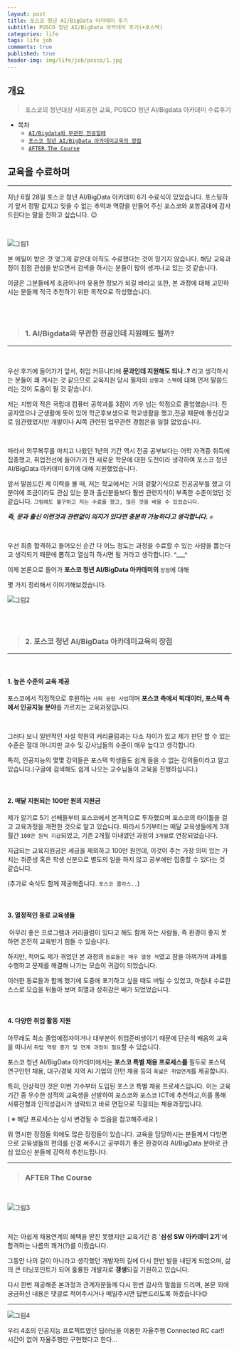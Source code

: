 ```yaml
---
layout: post
title: 포스코 청년 AI/BigData 아카데미 후기
subtitle: POSCO 청년 AI/BigData 아카데미 후기(+포스텍)
categories: life
tags: life job
comments: true
published: true
header-img: img/life/job/posco/1.jpg
---
```


## 개요
> 포스코의 청년대상 사회공헌 교육, POSCO 청년 AI/Bigdata 아카데미 수료후기
  
- 목차
	- [`AI/Bigdata와 무관한 전공일떼`](#1.-AI/Bigdata와-무관한-전공인데-지원해도-될까?)
	- [`포스코 청년 AI/BigData 아카데미교육의 장점`](#2.-포스코-청년-AI/BigData-아카데미교육의-장점)
	- [`AFTER The Course`](#AFTER-The-Course)
  
## 교육을 수료하며
---
지난 6월 28일 포스코 청년 AI/BigData 아카데미 6기 수료식이 있었습니다. 포스팅하기 앞서 정말 값지고 잊을 수 없는 추억과 역량을 만들어 주신 포스코와 포항공대에 감사드린다는 말을 전하고 싶습니다. 😌

<br>



![그림1](https://zunoxi.github.io/assets/img/life/job/posco/2.png)

본 메일이 받은 것 엊그제 같은데 아직도 수료했다는 것이 믿기지 않습니다. 해당 교육과정이 점점 관심을 받으면서 검색을 하시는 분들이 많이 생겨나고 있는 것 같습니다.

이글은 그분들에게 조금이나마 유용한 정보가 되길 바라고 또한, 본 과정에 대해 고민하시는 분들께 적극 추천하기 위한 목적으로 작성했습니다.

<br><br>



> ### 1. AI/Bigdata와 무관한 전공인데 지원해도 될까?

---

<br>

우선 후기에 들어가기 앞서, 취업 커뮤니티에 **문과인데 지원해도 되나..?** 라고 생각하시는 분들이 꽤 계시는 것 같으므로 교육지원 당시 필자의 `상황과 스펙`에 대해 먼저 말씀드리는 것이 도움이 될 것 같습니다.

저는 지방의 작은 국립대 컴퓨터 공학과를 3점이 겨우 넘는 학점으로 졸업했습니다. 전공자였으나 군생활에 뜻이 있어 학군후보생으로 학교생활을 했고,전공 때문에 통신장교로 임관했었지만 개발이나 AI쪽 관련된 업무관련 경험은을 일절 없었습니다.

<br>

따라서 의무복무를 마치고 나왔던 1년의 기간 역시 전공 공부보다는 어학 자격증 취득에 집중했고, 취업전선에 들어가기 전 새로운 학문에 대한 도전이라 생각하여 포스코 청년 AI/BigData 아카데미 6기에 대해 지원했었습니다.

앞서 말씀드린 제 이력을 볼 때, 저는 학교에서는 거의 겉핥기식으로 전공공부를 했고 이 분야에 조금이라도 관심 있는 문과 출신분들보다 훨씬 관련지식이 부족한 수준이었던 것 같습니다. `그럼에도 불구하고 저는 수료를 했고, 많은 것을 배울 수 있었습니다.`

_**즉, 문과 출신 이런것과 관련없이 의지가 있다면 충분히 가능하다고 생각합니다.**_	&#9994;

<br>

우선 최종 합격하고 들어오신 순간 다 어느 정도는 과정을 수료할 수 있는 사람을 뽑는다고 생각되기 때문에 뽑히고 열심히 하시면 될 거라고 생각합니다. ^___^

이제 본론으로 들어가 **포스코 청년 AI/BigData 아카데미의** `장점`에 대해

몇 가지 정리해서 이야기해보겠습니다.

![그림2](https://zunoxi.github.io/assets/img/life/job/posco/1.jpg)

<br><br>

> ### 2. 포스코 청년 AI/BigData 아카데미교육의 장점

---
<br>

#### **1\. 높은 수준의 교육 제공** 

포스코에서 직접적으로 후원하는 `사회 공헌 사업`이며 **포스코 측에서 빅데이터, 포스텍 측에서 인공지능 분야**를 가르치는 교육과정입니다.

<br>

그러다 보니 일반적인 사설 학원의 커리큘럼과는 다소 차이가 있고 제가 판단 할 수 있는 수준은 절대 아니지만 교수 및 강사님들의 수준이 매우 높다고 생각합니다.

특히, 인공지능의 몇몇 강의들은 포스텍 학생들도 쉽게 들을 수 없는 강의들이라고 알고 있습니다.(구글에 검색해도 쉽게 나오는 교수님들이 교육을 진행하십니다.)

<br>

#### **2\. 매달 지원되는 100만 원의 지원금**

제가 알기로 5기 선배들부터 포스코에서 본격적으로 투자했으며 포스코의 타이틀을 걸고 교육과정을 개편한 것으로 알고 있습니다. 따라서 5기부터는 매달 교육생들에게 3개월간 `100만 원씩 지급`되었고, 기존 2개월 이내였던 과정이 `3개월`로 연장되었습니다.

지급되는 교육지원금은 세금을 제외하고 100만 원인데, 이것이 주는 가장 의미 있는 가치는 취준생 혹은 학생 신분으로 별도의 일을 하지 않고 공부에만 집중할 수 있다는 것 같습니다.

(추가로 숙식도 함께 제공해줍니다. `포스코 클라스..`)

<br>

#### **3\. 열정적인 동료 교육생들**

 아무리 좋은 프로그램과 커리큘럼이 있다고 해도 함께 하는 사람들, 즉 환경이 좋지 못하면 온전히 교육받기 힘들 수 있습니다.

하지만, 적어도 제가 겪었던 본 과정의 `동료들은 매우 열정 적`였고 잠을 아껴가며 과제를 수행하고 문제를 해결해 나가는 모습이 귀감이 되었습니다.

이러한 동료들과 함께 했기에 도중에 포기하고 싶을 때도 버틸 수 있었고, 마침내 수료한 스스로 모습을 뒤돌아 보며 희열과 성취감은 배가 되었었습니다.

<br>

#### **4\. 다양한 취업 활동 지원**

아무래도 최소 졸업예정자이거나 대부분이 취업준비생이기 때문에 단순히 배움의 교육을 떠나서 `취업 역량 증가 및 연계 과정이 필요`할 수 있습니다.

포스코 청년 AI/BigData 아카데미에서는 **포스코 특별 채용 프로세스를** 필두로 포스텍 연구인턴 채용, 대구/경북 지역 AI 기업의 인턴 채용 등의 `폭넓은 취업연계`를 제공합니다.

특히, 인상적인 것은 이번 기수부터 도입된 포스코 특별 채용 프로세스입니다. 이는 교육기간 중 우수한 성적의 교육생을 선발하여 포스코와 포스코 ICT에 추천하고,이를 통해 서류전형과 인적성검사가 생략되고 바로 면접으로 직결되는 채용과정입니다.

( ※ 해당 프로세스는 상시 변경될 수 있음을 참고해주세요 )

위 명시한 장점들 외에도 많은 장점들이 있습니다. 교육을 담당하시는 분들께서 다방면으로 교육생들의 편의를 신경 써주시고 공부하기 좋은 환경이라 AI/BigData 분야로 관심 있으신 분들께 강력히 추천드립니다.

---

> ### AFTER The Course

<br>

![그림3](https://zunoxi.github.io/assets/img/life/job/posco/3.jpg)

<br>

저는 아쉽게 채용연계의 혜택을 받진 못했지만 교육기간 중 '**삼성 SW 아카데미 2기**'에 합격하는 나름의 쾌거(?)를 이뤘습니다.

그동안 나의 길이 아니라고 생각했던 개발자의 길에 다시 한번 발을 내딛게 되었으며, 삶의 큰 터닝포인트가 되어 훌륭한 개발자로 **갱생**되길 기원하고 있습니다.

다시 한번 제공해준 본과정과 관계자분들께 다시 한번 감사의 말씀을 드리며, 본문 외에 궁금하신 내용은 댓글로 적어주시거나 메일주시면 답변드리도록 하겠습니다😌

--- 

![그림4](https://zunoxi.github.io/assets/img/life/job/posco/4.jpg)

우리 4조의 인공지능 프로젝트였던 딥러닝을 이용한 자율주행 Connected RC car!! 시간이 없어 자율주행만 구현했다고 한다...